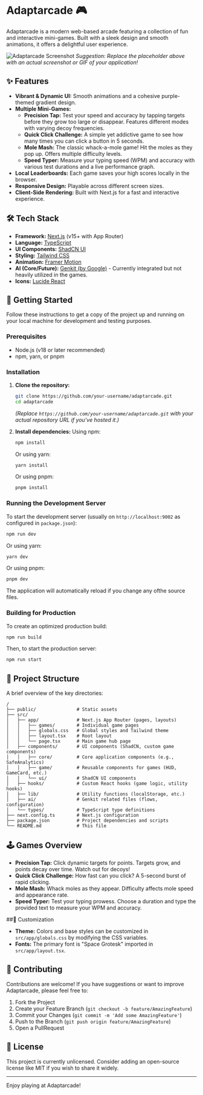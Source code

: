 
# Adaptarcade 🎮

Adaptarcade is a modern web-based arcade featuring a collection of fun and interactive mini-games. Built with a sleek design and smooth animations, it offers a delightful user experience.

![Adaptarcade Screenshot](https://placehold.co/800x450.png?text=Adaptarcade+Gameplay+Screenshot)
*Suggestion: Replace the placeholder above with an actual screenshot or GIF of your application!*

## ✨ Features

*   **Vibrant & Dynamic UI:** Smooth animations and a cohesive purple-themed gradient design.
*   **Multiple Mini-Games:**
    *   **Precision Tap:** Test your speed and accuracy by tapping targets before they grow too large or disappear. Features different modes with varying decoy frequencies.
    *   **Quick Click Challenge:** A simple yet addictive game to see how many times you can click a button in 5 seconds.
    *   **Mole Mash:** The classic whack-a-mole game! Hit the moles as they pop up. Offers multiple difficulty levels.
    *   **Speed Typer:** Measure your typing speed (WPM) and accuracy with various test durations and a live performance graph.
*   **Local Leaderboards:** Each game saves your high scores locally in the browser.
*   **Responsive Design:** Playable across different screen sizes.
*   **Client-Side Rendering:** Built with Next.js for a fast and interactive experience.

## 🛠️ Tech Stack

*   **Framework:** [Next.js](https://nextjs.org/) (v15+ with App Router)
*   **Language:** [TypeScript](https://www.typescriptlang.org/)
*   **UI Components:** [ShadCN UI](https://ui.shadcn.com/)
*   **Styling:** [Tailwind CSS](https://tailwindcss.com/)
*   **Animation:** [Framer Motion](https://www.framer.com/motion/)
*   **AI (Core/Future):** [Genkit (by Google)](https://firebase.google.com/docs/genkit) - Currently integrated but not heavily utilized in the games.
*   **Icons:** [Lucide React](https://lucide.dev/)

## 🚀 Getting Started

Follow these instructions to get a copy of the project up and running on your local machine for development and testing purposes.

### Prerequisites

*   Node.js (v18 or later recommended)
*   npm, yarn, or pnpm

### Installation

1.  **Clone the repository:**
    ```bash
    git clone https://github.com/your-username/adaptarcade.git
    cd adaptarcade
    ```
    *(Replace `https://github.com/your-username/adaptarcade.git` with your actual repository URL if you've hosted it.)*

2.  **Install dependencies:**
    Using npm:
    ```bash
    npm install
    ```
    Or using yarn:
    ```bash
    yarn install
    ```
    Or using pnpm:
    ```bash
    pnpm install
    ```

### Running the Development Server

To start the development server (usually on `http://localhost:9002` as configured in `package.json`):

```bash
npm run dev
```

Or using yarn:

```bash
yarn dev
```

Or using pnpm:

```bash
pnpm dev
```

The application will automatically reload if you change any ofthe source files.

### Building for Production

To create an optimized production build:

```bash
npm run build
```

Then, to start the production server:

```bash
npm run start
```

## 📂 Project Structure

A brief overview of the key directories:

```
/
├── public/               # Static assets
├── src/
│   ├── app/              # Next.js App Router (pages, layouts)
│   │   ├── games/        # Individual game pages
│   │   ├── globals.css   # Global styles and Tailwind theme
│   │   ├── layout.tsx    # Root layout
│   │   └── page.tsx      # Main game hub page
│   ├── components/       # UI components (ShadCN, custom game components)
│   │   ├── core/         # Core application components (e.g., SafeAnalytics)
│   │   ├── game/         # Reusable components for games (HUD, GameCard, etc.)
│   │   └── ui/           # ShadCN UI components
│   ├── hooks/            # Custom React hooks (game logic, utility hooks)
│   ├── lib/              # Utility functions (localStorage, etc.)
│   ├── ai/               # Genkit related files (flows, configuration)
│   └── types/            # TypeScript type definitions
├── next.config.ts        # Next.js configuration
├── package.json          # Project dependencies and scripts
└── README.md             # This file
```

## 🕹️ Games Overview

*   **Precision Tap:** Click dynamic targets for points. Targets grow, and points decay over time. Watch out for decoys!
*   **Quick Click Challenge:** How fast can you click? A 5-second burst of rapid clicking.
*   **Mole Mash:** Whack moles as they appear. Difficulty affects mole speed and appearance rate.
*   **Speed Typer:** Test your typing prowess. Choose a duration and type the provided text to measure your WPM and accuracy.

##🎨 Customization

*   **Theme:** Colors and base styles can be customized in `src/app/globals.css` by modifying the CSS variables.
*   **Fonts:** The primary font is "Space Grotesk" imported in `src/app/layout.tsx`.

## 🤝 Contributing

Contributions are welcome! If you have suggestions or want to improve Adaptarcade, please feel free to:
1.  Fork the Project
2.  Create your Feature Branch (`git checkout -b feature/AmazingFeature`)
3.  Commit your Changes (`git commit -m 'Add some AmazingFeature'`)
4.  Push to the Branch (`git push origin feature/AmazingFeature`)
5.  Open a PullRequest

## 📜 License

This project is currently unlicensed. Consider adding an open-source license like MIT if you wish to share it widely.

---

Enjoy playing at Adaptarcade!
```
